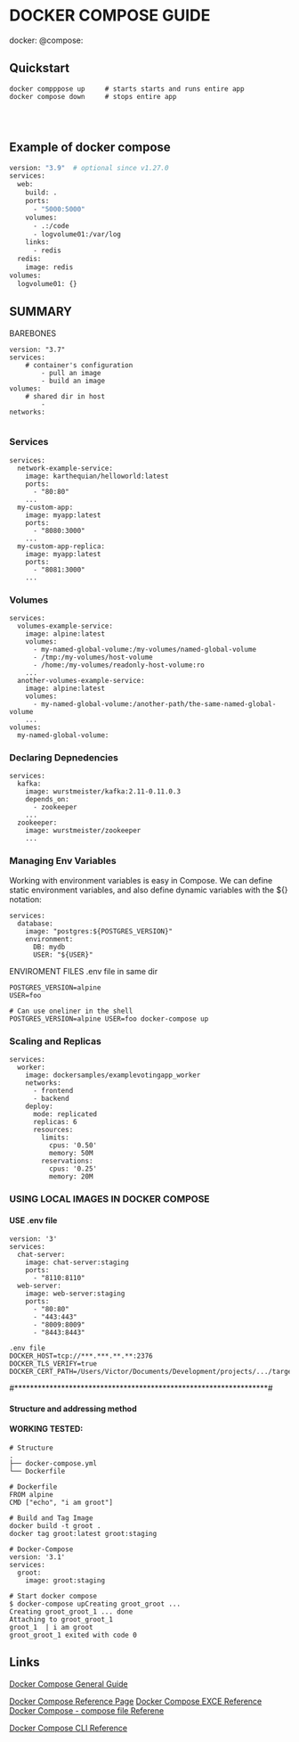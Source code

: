 # DOCKER COMPOSE GUIDE
docker: @compose: 


## Quickstart
```
docker compppose up     # starts starts and runs entire app
docker compose down     # stops entire app




```



## Example of docker compose
``` bash
version: "3.9"  # optional since v1.27.0
services:
  web:
    build: .
    ports:
      - "5000:5000"
    volumes:
      - .:/code
      - logvolume01:/var/log
    links:
      - redis
  redis:
    image: redis
volumes:
  logvolume01: {}

```


## SUMMARY
BAREBONES
```
version: "3.7"
services:
    # container's configuration
        - pull an image
        - build an image
volumes:
    # shared dir in host
        - 
networks:
    
```
### Services

```
services:
  network-example-service:
    image: karthequian/helloworld:latest
    ports:
      - "80:80"
    ...
  my-custom-app:
    image: myapp:latest
    ports:
      - "8080:3000"
    ...
  my-custom-app-replica:
    image: myapp:latest
    ports:
      - "8081:3000"
    ...

```


### Volumes
```
services:
  volumes-example-service:
    image: alpine:latest
    volumes: 
      - my-named-global-volume:/my-volumes/named-global-volume
      - /tmp:/my-volumes/host-volume
      - /home:/my-volumes/readonly-host-volume:ro
    ...
  another-volumes-example-service:
    image: alpine:latest
    volumes:
      - my-named-global-volume:/another-path/the-same-named-global-volume
    ...
volumes:
  my-named-global-volume: 
```

### Declaring Depnedencies
```
services:
  kafka:
    image: wurstmeister/kafka:2.11-0.11.0.3
    depends_on:
      - zookeeper
    ...
  zookeeper:
    image: wurstmeister/zookeeper
    ...
```

### Managing Env Variables
Working with environment variables is easy in Compose. We can define static environment variables, and also define dynamic variables with the ${} notation:

```
services:
  database: 
    image: "postgres:${POSTGRES_VERSION}"
    environment:
      DB: mydb
      USER: "${USER}"
```


ENVIROMENT FILES .env file in same dir
```
POSTGRES_VERSION=alpine
USER=foo

# Can use oneliner in the shell
POSTGRES_VERSION=alpine USER=foo docker-compose up

```


### Scaling and Replicas
```
services:
  worker:
    image: dockersamples/examplevotingapp_worker
    networks:
      - frontend
      - backend
    deploy:
      mode: replicated
      replicas: 6
      resources:
        limits:
          cpus: '0.50'
          memory: 50M
        reservations:
          cpus: '0.25'
          memory: 20M

```






### USING LOCAL IMAGES IN DOCKER COMPOSE
#### USE .env file

```
version: '3'
services:
  chat-server:
    image: chat-server:staging
    ports:
      - "8110:8110"
  web-server:
    image: web-server:staging
    ports:
      - "80:80"
      - "443:443"
      - "8009:8009"
      - "8443:8443"
```

```
.env file
DOCKER_HOST=tcp://***.***.**.**:2376
DOCKER_TLS_VERIFY=true 
DOCKER_CERT_PATH=/Users/Victor/Documents/Development/projects/.../target/docker
```



#*****************************************************************#
#### Structure and addressing method
#### **WORKING** **TESTED:**
```
# Structure
.
├── docker-compose.yml
└── Dockerfile

# Dockerfile
FROM alpine
CMD ["echo", "i am groot"]

# Build and Tag Image
docker build -t groot .
docker tag groot:latest groot:staging

# Docker-Compose
version: '3.1'
services:
  groot:
    image: groot:staging
   
# Start docker compose
$ docker-compose upCreating groot_groot ... 
Creating groot_groot_1 ... done
Attaching to groot_groot_1
groot_1  | i am groot
groot_groot_1 exited with code 0

```







## Links

[Docker Compose General Guide](https://www.baeldung.com/ops/docker-compose)

[Docker Compose Reference Page](https://docs.docker.com/compose/)
[Docker Compose EXCE Reference](https://docs.docker.com/compose/reference/exec/)
[Docker Compose - compose file Referene](https://docs.docker.com/compose/compose-file/)

[Docker Compose CLI Reference](https://docs.docker.com/compose/cli-/)


